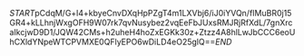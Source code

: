 $START$pCdqM/G+l4+kbyeCnvDXqHpPZgT4m1LXVbj6/iJ0iYVQn/fIMuBR0j15GR4+kLLhnjWxgOFH9W07rk7qvNusybez2vqEeFbJUxsRMJRjRfXdL/7gnXrcaIkcjwD9D1/JQW42CMs+h2uheH4hoZxEGKk30z+Ztzz4A8hlLwJbCCC6eoUhCXldYNpeWTCPVMXE0QFlyEPO6wDiLD4eO25glQ==$END$